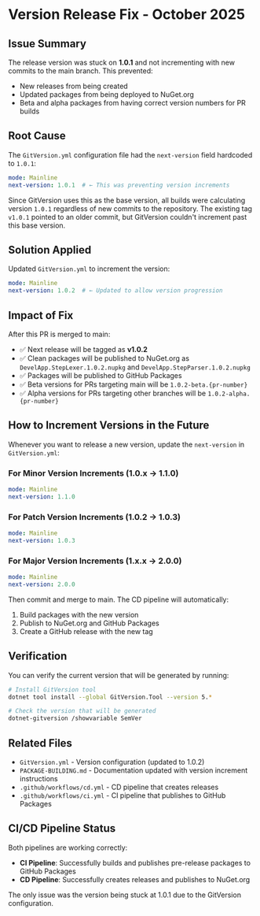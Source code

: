 # Version Release Fix - October 2025

## Issue Summary
The release version was stuck on **1.0.1** and not incrementing with new commits to the main branch. This prevented:
- New releases from being created
- Updated packages from being deployed to NuGet.org
- Beta and alpha packages from having correct version numbers for PR builds

## Root Cause
The `GitVersion.yml` configuration file had the `next-version` field hardcoded to `1.0.1`:

```yaml
mode: Mainline
next-version: 1.0.1  # ← This was preventing version increments
```

Since GitVersion uses this as the base version, all builds were calculating version `1.0.1` regardless of new commits to the repository. The existing tag `v1.0.1` pointed to an older commit, but GitVersion couldn't increment past this base version.

## Solution Applied
Updated `GitVersion.yml` to increment the version:

```yaml
mode: Mainline
next-version: 1.0.2  # ← Updated to allow version progression
```

## Impact of Fix
After this PR is merged to main:
- ✅ Next release will be tagged as **v1.0.2**
- ✅ Clean packages will be published to NuGet.org as `DevelApp.StepLexer.1.0.2.nupkg` and `DevelApp.StepParser.1.0.2.nupkg`
- ✅ Packages will be published to GitHub Packages
- ✅ Beta versions for PRs targeting main will be `1.0.2-beta.{pr-number}`
- ✅ Alpha versions for PRs targeting other branches will be `1.0.2-alpha.{pr-number}`

## How to Increment Versions in the Future
Whenever you want to release a new version, update the `next-version` in `GitVersion.yml`:

### For Minor Version Increments (1.0.x → 1.1.0)
```yaml
mode: Mainline
next-version: 1.1.0
```

### For Patch Version Increments (1.0.2 → 1.0.3)
```yaml
mode: Mainline
next-version: 1.0.3
```

### For Major Version Increments (1.x.x → 2.0.0)
```yaml
mode: Mainline
next-version: 2.0.0
```

Then commit and merge to main. The CD pipeline will automatically:
1. Build packages with the new version
2. Publish to NuGet.org and GitHub Packages
3. Create a GitHub release with the new tag

## Verification
You can verify the current version that will be generated by running:

```bash
# Install GitVersion tool
dotnet tool install --global GitVersion.Tool --version 5.*

# Check the version that will be generated
dotnet-gitversion /showvariable SemVer
```

## Related Files
- `GitVersion.yml` - Version configuration (updated to 1.0.2)
- `PACKAGE-BUILDING.md` - Documentation updated with version increment instructions
- `.github/workflows/cd.yml` - CD pipeline that creates releases
- `.github/workflows/ci.yml` - CI pipeline that publishes to GitHub Packages

## CI/CD Pipeline Status
Both pipelines are working correctly:
- **CI Pipeline**: Successfully builds and publishes pre-release packages to GitHub Packages
- **CD Pipeline**: Successfully creates releases and publishes to NuGet.org

The only issue was the version being stuck at 1.0.1 due to the GitVersion configuration.
